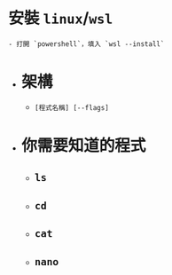 # 安裝 `linux`/`wsl`
	- 打開 `powershell`，填入 `wsl --install`
- # 架構
	- `[程式名稱] [--flags]`
- # 你需要知道的程式
	- ## `ls`
	- ## ``cd``
	- ## ``cat``
	- ## ``nano``